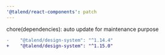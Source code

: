 ```yaml
---
'@talend/react-components': patch
---
```


chore(dependencies): auto update for maintenance purpose

```diff
-    "@talend/design-system": "^1.14.4"
+    "@talend/design-system": "^1.15.0"
```
